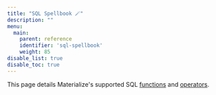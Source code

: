 ```yaml
---
title: "SQL Spellbook 🪄"
description: ""
menu:
  main:
    parent: reference
    identifier: 'sql-spellbook'
    weight: 85
disable_list: true
disable_toc: true
---
```


This page details Materialize's supported SQL [functions](#functions) and [operators](#operators).
